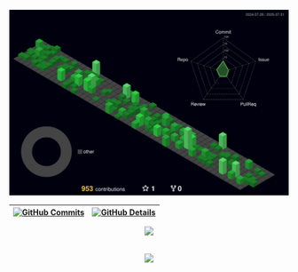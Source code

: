![Status](./profile-3d-contrib/profile-night-green.svg)

|[![GitHub Commits](http://github-profile-summary-cards.vercel.app/api/cards/productive-time?username=dauberson&theme=dracula&utcOffset=8)](https://github.com/vn7n24fzkq/github-profile-summary-cards) | [![GitHub Details](http://github-profile-summary-cards.vercel.app/api/cards/profile-details?username=dauberson&theme=dracula)](https://github.com/vn7n24fzkq/github-profile-summary-cards) |  
| ----------- |--------------------------------------------------------------------------------------------------------------------------------------------------------------------------------------------|

<div align="center" >
<a href="https://skillicons.dev"   >
 <img src="https://skillicons.dev/icons?i=gcp,aws,git,github,pycharm,python,fastapi,java,docker,github,bash,apple,linux,windows,postman,kubernetes,redis,mongodb,mysql,postgres,notion,arduino,raspberrypi,discord,linkedin,instagram&perline=13" />
</a>
<br />

</div>


##
<div align="center" >
 <img src="https://github-profile-trophy.vercel.app/?username=dauberson&row=1&column=6&theme=dracula&margin-w=15&margin-h=15"/>
</div>